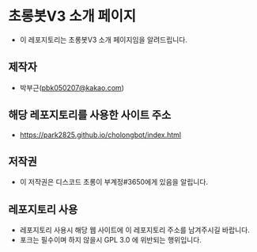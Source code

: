# 초롱봇V3 소개 페이지
  - 이 레포지토리는 초롱봇V3 소개 페이지임을 알려드립니다.
## 제작자
  - 박부근(pbk050207@kakao.com)

## 해당 레포지토리를 사용한 사이트 주소
  - https://park2825.github.io/cholongbot/index.html

## 저작권
  - 이 저작권은 디스코드 초롱이 부계정#3650에게 있음을 알립니다.

## 레포지토리 사용
  - 레포지토리 사용시 해당 웹 사이트에 이 레포지토리 주소를 남겨주시길 바랍니다.
  - 포크는 필수이며 하지 않을시 GPL 3.0 에 위반되는 행위입니다.
